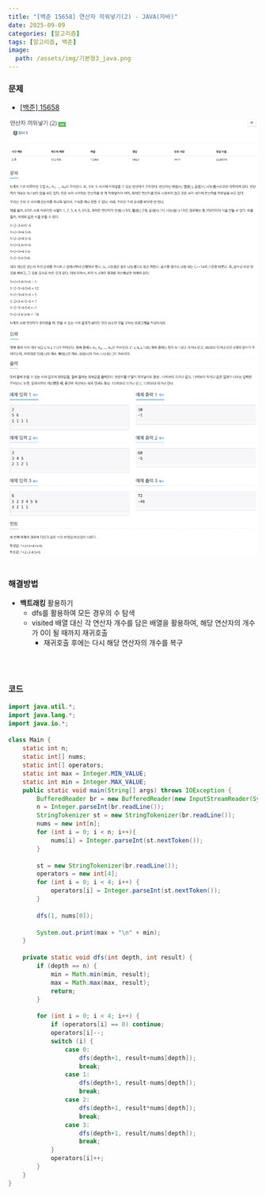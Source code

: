 ```yaml
---
title: "[백준 15658] 연산자 끼워넣기(2) - JAVA(자바)"
date: 2025-09-09
categories: [알고리즘]
tags: [알고리즘, 백준]
image:
  path: /assets/img/기본형3_java.png
---
```


### 문제

- [[백준] 15658](https://www.acmicpc.net/problem/15658)

![img](/assets/img/algorithm/백준15658_1.png)
![img](/assets/img/algorithm/백준15658_2.png)
<br /><br />

### 해결방법
- **백트래킹** 활용하기
  - dfs를 활용하여 모든 경우의 수 탐색
  - visited 배열 대신 각 연산자 개수를 담은 배열을 활용하여, 해당 연산자의 개수가 0이 될 때까지 재귀호출
      - 재귀호출 후에는 다시 해당 연산자의 개수를 복구

<br /><br />

### 코드

```java
import java.util.*;
import java.lang.*;
import java.io.*;

class Main {
    static int n;
    static int[] nums;
    static int[] operators;
    static int max = Integer.MIN_VALUE;
    static int min = Integer.MAX_VALUE;
    public static void main(String[] args) throws IOException {
        BufferedReader br = new BufferedReader(new InputStreamReader(System.in));
        n = Integer.parseInt(br.readLine());
        StringTokenizer st = new StringTokenizer(br.readLine());
        nums = new int[n];
        for (int i = 0; i < n; i++){
            nums[i] = Integer.parseInt(st.nextToken());
        }

        st = new StringTokenizer(br.readLine());
        operators = new int[4];
        for (int i = 0; i < 4; i++) {
            operators[i] = Integer.parseInt(st.nextToken());
        }

        dfs(1, nums[0]);

        System.out.print(max + "\n" + min);
    }

    private static void dfs(int depth, int result) {
        if (depth == n) {
            min = Math.min(min, result);
            max = Math.max(max, result);
            return;
        }

        for (int i = 0; i < 4; i++) {
            if (operators[i] == 0) continue;
            operators[i]--;
            switch (i) {
                case 0:
                    dfs(depth+1, result+nums[depth]);
                    break;
                case 1:
                    dfs(depth+1, result-nums[depth]);
                    break;
                case 2:
                    dfs(depth+1, result*nums[depth]);
                    break;
                case 3:
                    dfs(depth+1, result/nums[depth]);
                    break;
            }
            operators[i]++;
        }
    }
}
```